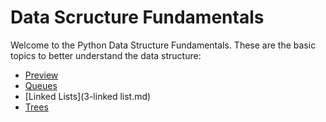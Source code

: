 # Data Scructure Fundamentals

Welcome to the Python Data Structure Fundamentals. These are the basic topics to better understand the data structure:

- [Preview](1-preview.md)
- [Queues](2-queues.md)
- [Linked Lists](3-linked list.md)
- [Trees](4-trees.md)
